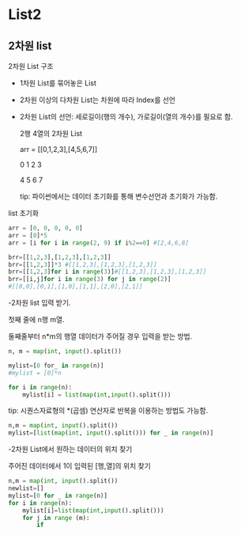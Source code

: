 # List2

## 2차원 list

2차원 List 구조

- 1차원 List를 묶어놓은 List

- 2차원 이상의 다차원 List는 차원에 따라 Index를 선언

- 2차원 List의 선언: 세로길이(행의 개수), 가로길이(열의 개수)를 필요로 함.

  2행 4열의 2차원 List

  arr = [[0,1,2,3],[4,5,6,7]]

  0 1 2 3

  4 5 6 7

  tip: 파이썬에서는 데이터 초기화를 통해 변수선언과 초기화가  가능함.

list 초기화

```python
arr = [0, 0, 0, 0, 0]
arr = [0]*5
arr = [i for i in range(2, 9) if i%2==0] #[2,4,6,8]

brr=[[1,2,3],[1,2,3],[1,2,3]]
brr=[[1,2,3]]*3 #[[1,2,3],[1,2,3],[1,2,3]]
brr=[[1,2,3]for i in range(3)]#[[1,2,3],[1,2,3],[1,2,3]]
brr=[[i,j]for i in range(3) for j in range(2)]
#[[0,0],[0,1],[1,0],[1,1],[2,0],[2,1]]
```



-2차원 list 입력 받기.

첫째 줄에 n행 m열.

둘째줄부터 n*m의 행열 데이터가 주어질 경우 입력을 받는 방법.

```python
n, m = map(int, input().split())

mylist=[0 for_ in range(n)]
#mylist = [0]*n

for i in range(n):
    mylist[i] = list(map(int,input().split()))
```

tip: 시퀀스자료형의 *(곱셈) 연산자로 반복을 이용하는 방법도 가능함.



```python
n,m = map(int, input().split())
mylist=[list(map(int, input().split())) for _ in range(n)]
```

-2차원 List에서 원하는 데이터의 위치 찾기

주어진 데이터에서 1이 입력된 [행,열]의 위치 찾기

```python
n,m = map(int, input().split())
newlist=[]
mylist=[0 for _ in range(n)]
for i in range(n):
    mylist[i]=list(map(int,input().split()))
    for j in range (m):
        if
```



